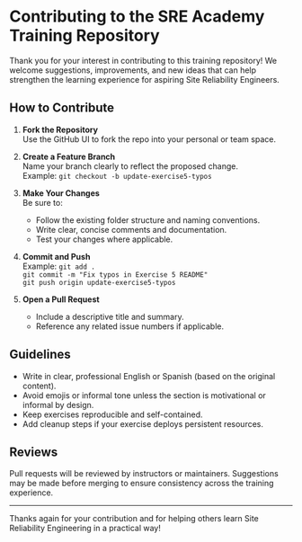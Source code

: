 # Contributing to the SRE Academy Training Repository

Thank you for your interest in contributing to this training repository! We welcome suggestions, improvements, and new ideas that can help strengthen the learning experience for aspiring Site Reliability Engineers.

## How to Contribute

1. **Fork the Repository**  
   Use the GitHub UI to fork the repo into your personal or team space.

2. **Create a Feature Branch**  
   Name your branch clearly to reflect the proposed change.  
   Example: `git checkout -b update-exercise5-typos`

3. **Make Your Changes**  
   Be sure to:
   - Follow the existing folder structure and naming conventions.
   - Write clear, concise comments and documentation.
   - Test your changes where applicable.

4. **Commit and Push**  
   Example:
   `git add .`  
   `git commit -m "Fix typos in Exercise 5 README"`  
   `git push origin update-exercise5-typos`

5. **Open a Pull Request**  
   - Include a descriptive title and summary.
   - Reference any related issue numbers if applicable.

## Guidelines

- Write in clear, professional English or Spanish (based on the original content).
- Avoid emojis or informal tone unless the section is motivational or informal by design.
- Keep exercises reproducible and self-contained.
- Add cleanup steps if your exercise deploys persistent resources.

## Reviews

Pull requests will be reviewed by instructors or maintainers. Suggestions may be made before merging to ensure consistency across the training experience.

---

Thanks again for your contribution and for helping others learn Site Reliability Engineering in a practical way!